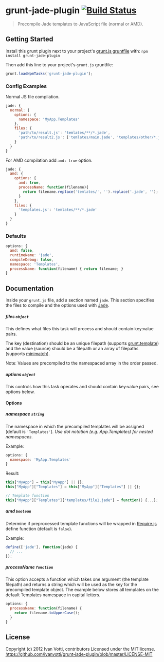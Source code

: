 # grunt-jade-plugin [![Build Status](https://secure.travis-ci.org/ivanvotti/grunt-jade-plugin.png?branch=master)](http://travis-ci.org/ivanvotti/grunt-jade-plugin)

> Precompile Jade templates to JavaScript file (normal or AMD).

## Getting Started

Install this grunt plugin next to your project's [grunt.js gruntfile][] with: `npm install grunt-jade-plugin`

Then add this line to your project's `grunt.js` gruntfile:

```javascript
grunt.loadNpmTasks('grunt-jade-plugin');
```

### Config Examples

Normal JS file compilation.
``` javascript
jade: {
  normal: {
    options: {
      namespace: 'MyApp.Templates'
    },
    files: {
      'path/to/result.js': 'temlates/**/*.jade',
      'path/to/result2.js': ['temlates/main.jade', 'templates/other/*.jade']
    }
  }
}
```

For AMD compilation add `amd: true` option.
``` javascript
jade: {
  amd: {
    options: {
      amd: true,
      processName: function(filename){
        return filename.replace('temlates/', '').replace('.jade', '');
      }
    },
    files: {
      'templates.js': 'temlates/**/*.jade'
    }
  }
}
```

### Defaults

```javascript
options: {
  amd: false,
  runtimeName: 'jade',
  compileDebug: false,
  namespace: 'Templates',
  processName: function(filename) { return filename; }
}
```

## Documentation

Inside your `grunt.js` file, add a section named `jade`. This section specifies the files to compile and the options used with [Jade][].

##### files ```object```

This defines what files this task will process and should contain key:value pairs.

The key (destination) should be an unique filepath (supports [grunt.template][]) and the value (source) should be a filepath or an array of filepaths (supports [minimatch][]).

Note: Values are precompiled to the namespaced array in the order passed.

##### options ```object```

This controls how this task operates and should contain key:value pairs, see options below.

#### Options

##### namespace ```string```

The namespace in which the precompiled templates will be assigned (default is `'Templates'`).  *Use dot notation (e.g. App.Templates) for nested namespaces.*

Example:
``` javascript
options: {
  namespace: 'MyApp.Templates'
}
```

Result:
``` javascript
this["MyApp"] = this["MyApp"] || {};
this["MyApp"]["Templates"] = this["MyApp"]["Templates"] || {};

// Template function
this["MyApp"]["Templates"]["templates/file1.jade"] = function() {...};
```

##### amd ```boolean```

Determine if preprocessed template functions will be wrapped in [Require.js][] define function (default is `false`).

Example:
``` javascript
define(['jade'], function(jade) {
  // ...
});
```

##### processName ```function```

This option accepts a function which takes one argument (the template filepath) and returns a string which will be used as the key for the precompiled template object.  The example below stores all templates on the default Templates namespace in capital letters.

``` javascript
options: {
  processName: function(filename) {
    return filename.toUpperCase();
  }
}
```

## License
Copyright (c) 2012 Ivan Votti, contributors
Licensed under the MIT license.
<https://github.com/ivanvotti/grunt-jade-plugin/blob/master/LICENSE-MIT>

[grunt]: https://github.com/gruntjs/grunt
[grunt.js gruntfile]: https://github.com/gruntjs/grunt/blob/master/docs/getting_started.md
[grunt.template]: https://github.com/gruntjs/grunt/blob/master/docs/api_template.md
[minimatch]: https://github.com/isaacs/minimatch
[Require.js]: http://requirejs.org
[jade]: http://jade-lang.com

